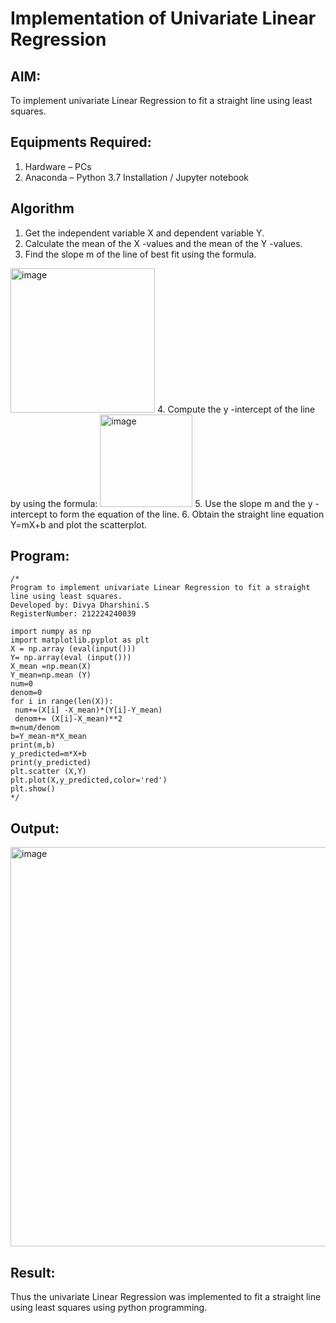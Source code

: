 # Implementation of Univariate Linear Regression
## AIM:
To implement univariate Linear Regression to fit a straight line using least squares.

## Equipments Required:
1. Hardware – PCs
2. Anaconda – Python 3.7 Installation / Jupyter notebook

## Algorithm
1. Get the independent variable X and dependent variable Y.
2. Calculate the mean of the X -values and the mean of the Y -values.
3. Find the slope m of the line of best fit using the formula. 
<img width="231" alt="image" src="https://user-images.githubusercontent.com/93026020/192078527-b3b5ee3e-992f-46c4-865b-3b7ce4ac54ad.png">
4. Compute the y -intercept of the line by using the formula:
<img width="148" alt="image" src="https://user-images.githubusercontent.com/93026020/192078545-79d70b90-7e9d-4b85-9f8b-9d7548a4c5a4.png">
5. Use the slope m and the y -intercept to form the equation of the line.
6. Obtain the straight line equation Y=mX+b and plot the scatterplot.

## Program:
```
/*
Program to implement univariate Linear Regression to fit a straight line using least squares.
Developed by: Divya Dharshini.S
RegisterNumber: 212224240039

import numpy as np
import matplotlib.pyplot as plt
X = np.array (eval(input()))
Y= np.array(eval (input()))
X_mean =np.mean(X)
Y_mean=np.mean (Y)
num=0 
denom=0
for i in range(len(X)):
 num+=(X[i] -X_mean)*(Y[i]-Y_mean) 
 denom+= (X[i]-X_mean)**2
m=num/denom
b=Y_mean-m*X_mean
print(m,b)
y_predicted=m*X+b
print(y_predicted)
plt.scatter (X,Y)
plt.plot(X,y_predicted,color='red')
plt.show()
*/
```

## Output:

<img width="939" height="639" alt="image" src="https://github.com/user-attachments/assets/6b297738-29b5-42c9-83ba-988be657af9a" />

## Result:
Thus the univariate Linear Regression was implemented to fit a straight line using least squares using python programming.
